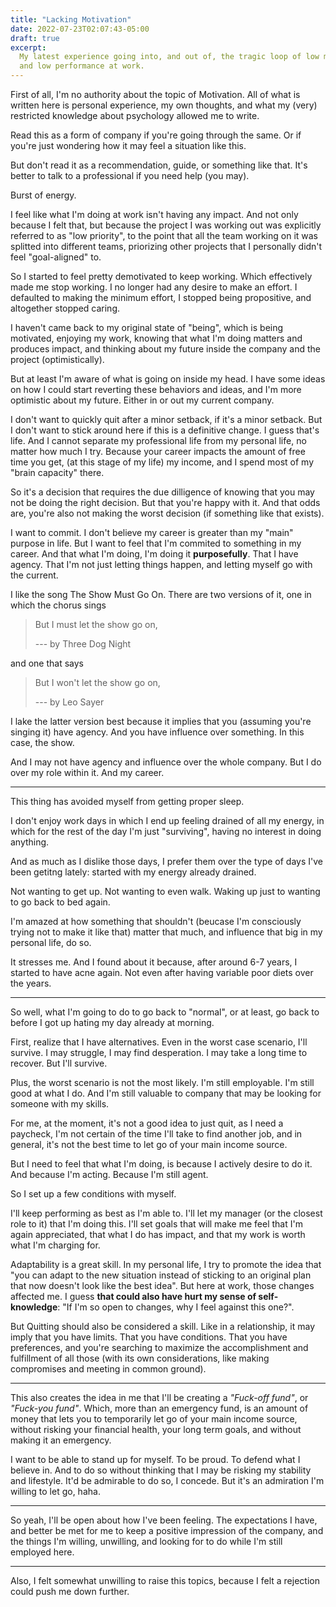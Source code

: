 ```yaml
---
title: "Lacking Motivation"
date: 2022-07-23T02:07:43-05:00
draft: true
excerpt:
  My latest experience going into, and out of, the tragic loop of low motivation
  and low performance at work.
---
```


First of all, I'm no authority about the topic of Motivation. All of what is
written here is personal experience, my own thoughts, and what my (very)
restricted knowledge about psychology allowed me to write.

Read this as a form of company if you're going through the same. Or if you're
just wondering how it may feel a situation like this.

But don't read it as a recommendation, guide, or something like that. It's
better to talk to a professional if you need help (you may).

Burst of energy.

I feel like what I'm doing at work isn't having any impact. And not only because
I felt that, but because the project I was working out was explicitly referred
to as "low priority", to the point that all the team working on it was splitted
into different teams, priorizing other projects that I personally didn't feel
"goal-aligned" to.

So I started to feel pretty demotivated to keep working. Which effectively made
me stop working. I no longer had any desire to make an effort. I defaulted to
making the minimum effort, I stopped being propositive, and altogether stopped
caring.

I haven't came back to my original state of "being", which is being motivated,
enjoying my work, knowing that what I'm doing matters and produces impact, and
thinking about my future inside the company and the project (optimistically).

But at least I'm aware of what is going on inside my head. I have some ideas on
how I could start reverting these behaviors and ideas, and I'm more optimistic
about my future. Either in or out my current company.

I don't want to quickly quit after a minor setback, if it's a minor setback. But
I don't want to stick around here if this is a definitive change. I guess that's
life. And I cannot separate my professional life from my personal life, no
matter how much I try. Because your career impacts the amount of free time you
get, (at this stage of my life) my income, and I spend most of my "brain
capacity" there.

So it's a decision that requires the due dilligence of knowing that you may not
be doing the right decision. But that you're happy with it. And that odds are,
you're also not making the worst decision (if something like that exists).

I want to commit. I don't believe my career is greater than my "main" purpose in
life. But I want to feel that I'm commited to something in my career. And that
what I'm doing, I'm doing it **purposefully**. That I have agency. That I'm not
just letting things happen, and letting myself go with the current.

I like the song The Show Must Go On. There are two versions of it, one in which
the chorus sings

> But I must let the show go on,
>
> --- by Three Dog Night

and one that says

> But I won't let the show go on,
>
> --- by Leo Sayer

I lake the latter version best because it implies that you (assuming you're
singing it) have agency. And you have influence over something. In this case,
the show.

And I may not have agency and influence over the whole company. But I do over my
role within it. And my career.

---

This thing has avoided myself from getting proper sleep.

I don't enjoy work days in which I end up feeling drained of all my energy, in
which for the rest of the day I'm just "surviving", having no interest in doing
anything.

And as much as I dislike those days, I prefer them over the type of days I've
been getitng lately: started with my energy already drained.

Not wanting to get up. Not wanting to even walk. Waking up just to wanting to go
back to bed again.

I'm amazed at how something that shouldn't (beucase I'm consciously trying not
to make it like that) matter that much, and influence that big in my personal
life, do so.

It stresses me. And I found about it because, after around 6-7 years, I started
to have acne again. Not even after having variable poor diets over the years.

---

So well, what I'm going to do to go back to "normal", or at least, go back to
before I got up hating my day already at morning.

First, realize that I have alternatives. Even in the worst case scenario, I'll
survive. I may struggle, I may find desperation. I may take a long time to
recover. But I'll survive.

Plus, the worst scenario is not the most likely. I'm still employable. I'm still
good at what I do. And I'm still valuable to company that may be looking for
someone with my skills.

For me, at the moment, it's not a good idea to just quit, as I need a paycheck,
I'm not certain of the time I'll take to find another job, and in general, it's
not the best time to let go of your main income source.

But I need to feel that what I'm doing, is because I actively desire to do it.
And because I'm acting. Because I'm still agent.

So I set up a few conditions with myself.

I'll keep performing as best as I'm able to. I'll let my manager (or the closest
role to it) that I'm doing this. I'll set goals that will make me feel that I'm
again appreciated, that what I do has impact, and that my work is worth what I'm
charging for.

Adaptability is a great skill. In my personal life, I try to promote the idea
that "you can adapt to the new situation instead of sticking to an original plan
that now doesn't look like the best idea". But here at work, those changes
affected me. I guess **that could also have hurt my sense of self-knowledge**:
"If I'm so open to changes, why I feel against this one?".

But Quitting should also be considered a skill. Like in a relationship, it may
imply that you have limits. That you have conditions. That you have preferences,
and you're searching to maximize the accomplishment and fulfillment of all those
(with its own considerations, like making compromises and meeting in common
ground).

---

This also creates the idea in me that I'll be creating a _"Fuck-off fund"_, or
_"Fuck-you fund"_. Which, more than an emergency fund, is an amount of money
that lets you to temporarily let go of your main income source, without risking
your financial health, your long term goals, and without making it an emergency.

I want to be able to stand up for myself. To be proud. To defend what I believe
in. And to do so without thinking that I may be risking my stability and
lifestyle. It'd be admirable to do so, I concede. But it's an admiration I'm
willing to let go, haha.

---

So yeah, I'll be open about how I've been feeling. The expectations I have, and
better be met for me to keep a positive impression of the company, and the
things I'm willing, unwilling, and looking for to do while I'm still employed
here.

---

Also, I felt somewhat unwilling to raise this topics, because I felt a rejection
could push me down further.
